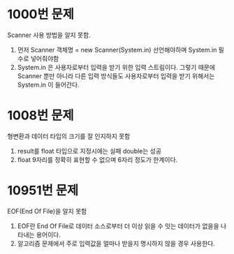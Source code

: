 # 1000번 문제
Scanner 사용 방법을 알지 못함.
1. 먼저 Scanner 객체명 = new Scanner(System.in) 선언해야하며 System.in 필수로 넣어줘야함
2. System.in 은 사용자로부터 입력을 받기 위한 입력 스트림이다.
그렇기 때문에 Scanner 뿐만 아니라 다른 입력 방식들도 사용자로부터 입력을 받기 위해서는 System.in 이 들어간다.


# 1008번 문제
형변환과 데이터 타입의 크기를 잘 인지하지 못함
1. result를 float 타입으로 지정시에는 실패 double는 성공
2. float 9자리를 정확히 표현할 수 없으며 6자리 정도가 한계이다.


# 10951번 문제
EOF(End Of File)을 알지 못함
1. EOF란 End Of File로 데이터 소스로부터 더 이상 읽을 수 잇는 데이터가 없을을 나타내는 용어이다.
2. 알고리즘 문제에서 주로 입력값을 얼마나 받을지 명시하지 않을 경우 사용한다.